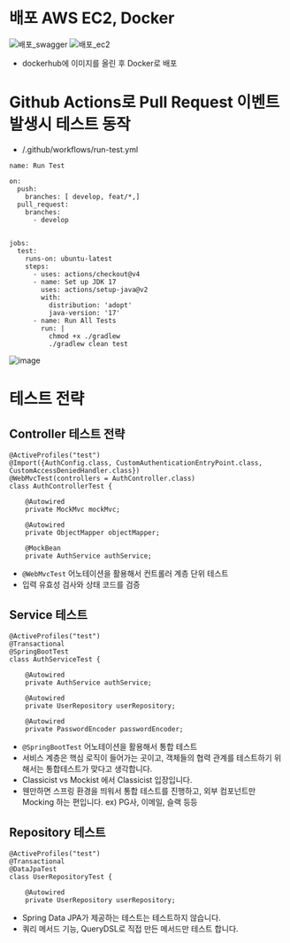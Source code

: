 # 배포 AWS EC2, Docker
![배포_swagger](https://github.com/user-attachments/assets/44638d3f-6801-44c6-bc2a-1a1b2df0f6ec)
![배포_ec2](https://github.com/user-attachments/assets/71e77637-f4cc-4fb3-b883-fa2528bc93d2)
- dockerhub에 이미지를 올린 후 Docker로 배포

# Github Actions로 Pull Request 이벤트 발생시 테스트 동작
- /.github/workflows/run-test.yml
```
name: Run Test

on:
  push:
    branches: [ develop, feat/*,]
  pull_request:
    branches:
      - develop


jobs:
  test:
    runs-on: ubuntu-latest
    steps:
      - uses: actions/checkout@v4
      - name: Set up JDK 17
        uses: actions/setup-java@v2
        with:
          distribution: 'adopt'
          java-version: '17'
      - name: Run All Tests
        run: |
          chmod +x ./gradlew
          ./gradlew clean test
```
![image](https://github.com/user-attachments/assets/c704e168-ef9b-455f-9ebb-3b4fd1d4421d)

# 테스트 전략
## Controller 테스트 전략
```
@ActiveProfiles("test")
@Import({AuthConfig.class, CustomAuthenticationEntryPoint.class, CustomAccessDeniedHandler.class})
@WebMvcTest(controllers = AuthController.class)
class AuthControllerTest {

    @Autowired
    private MockMvc mockMvc;

    @Autowired
    private ObjectMapper objectMapper;

    @MockBean
    private AuthService authService;
```

- `@WebMvcTest` 어노테이션을 활용해서 컨트롤러 계층 단위 테스트
- 입력 유효성 검사와 상태 코드를 검증

## Service 테스트
```
@ActiveProfiles("test")
@Transactional
@SpringBootTest
class AuthServiceTest {

    @Autowired
    private AuthService authService;

    @Autowired
    private UserRepository userRepository;

    @Autowired
    private PasswordEncoder passwordEncoder;
```

- `@SpringBootTest` 어노테이션을 활용해서 통합 테스트
- 서비스 계층은 핵심 로직이 들어가는 곳이고, 객체들의 협력 관계를 테스트하기 위해서는 통합테스트가 맞다고 생각합니다.
- Classicist vs Mockist 에서 Classicist 입장입니다.
- 웬만하면 스프링 환경을 띄워서 통합 테스트를 진행하고, 외부 컴포넌트만 Mocking 하는 편입니다. ex) PG사, 이메일, 슬랙 등등

## Repository 테스트
```
@ActiveProfiles("test")
@Transactional
@DataJpaTest
class UserRepositoryTest {

    @Autowired
    private UserRepository userRepository;
```

- Spring Data JPA가 제공하는 테스트는 테스트하지 않습니다.
- 쿼리 메서드 기능, QueryDSL로 직접 만든 메서드만 테스트 합니다.
